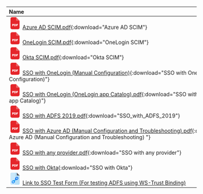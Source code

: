 
| <div style="width:650px">Name</div>|                  
|:-----|
|![image](img/pdf3.png) [Azure AD SCIM.pdf](static/Azure_AD_SCIM.pdf){:download="Azure AD SCIM"} |
|![image](img/pdf3.png) [OneLogin SCIM.pdf](static/OneLogin_SCIM.pdf){:download="OneLogin SCIM"} |
|![image](img/pdf3.png) [Okta SCIM.pdf](static/Okta_SCIM.pdf){:download="Okta SCIM"} |
|![image](img/pdf3.png) [SSO with OneLogin (Manual Configuration)](static/SSO_with_OneLogin_(Manual_Configuration).pdf){:download="SSO with OneLogin (Manual Configuration)"} |
|![image](img/pdf3.png) [SSO with OneLogin (OneLogin app Catalog).pdf](static/SSO_with_OneLogin_(OneLogin_app_Catalog).pdf){:download="SSO with OneLogin (OneLogin app Catalog)"} |
|![image](img/pdf3.png) [SSO with ADFS 2019.pdf](static/SSO_with_ADFS_2019.pdf){:download="SSO_with_ADFS_2019"} |
|![image](img/pdf3.png) [SSO with Azure AD (Manual Configuration and Troubleshooting).pdf](static/SSO_with_Azure_AD_(Manual_Configuration_and_Troubleshooting).pdf){:download="SSO with Azure AD (Manual Configuration and Troubleshooting) "} |
|![image](img/pdf3.png) [SSO with any provider.pdf](static/SSO_with_any_provider.pdf){:download="SSO with any provider"} |
|![image](img/pdf3.png) [SSO with Okta](static/SSO_with_Okta.pdf){:download="SSO with Okta"} |
|![image](img/link.png) [Link to SSO Test Form (For testing ADFS using WS-Trust Binding)](https://sso-demo.envi.net/)|